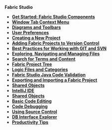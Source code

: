 <strong>Fabric Studio<strong>
<ul>

<li><a href="/articles/04_fabric_studio/01_UI_components_and_menus.md">Get Started: Fabric Studio Components</a></li>
<li><a href="/articles/04_fabric_studio/02_window_tab_context_menu.md">Window Tab Context Menu</a></li>
<studio><li><a href="/articles/04_fabric_studio/03_diagram_and_toolbars.md">Diagrams and Toolbars</a></li></studio>
<studio><li><a href="/articles/04_fabric_studio/04_user_preferences.md">User Preferences</a></li></studio>
<studio><li><a href="/articles/04_fabric_studio/05_creating_a_new_project.md">Creating a New Project</a></li></studio>
<studio><li><a href="/articles/04_fabric_studio/06_adding_fabric_projects_to_version_control.md">Adding Fabric Projects to Version Control</a></li></studio>
<studio><li><a href="/articles/04_fabric_studio/07_best_practices_for_working_with_GIT_and_SVN.md">Best Practices for Working with GIT and SVN</a></li></studio>
<web><li><a href="/articles/04_fabric_studio/21_web_file_explorer_and_navigation.md">Exploring, Navigating and Managing Files</a></li></web>
<web><li><a href="/articles/04_fabric_studio/22_web_search.md">Search for Terms and Content</a></li></web>
<li><a href="/articles/04_fabric_studio/08_fabric_project_tree.md">Fabric Project Tree</a></li>
<li><a href="/articles/04_fabric_studio/09_logic_files_and_categories.md">Logic Files and Categories</a></li>
<studio><li><a href="/articles/04_fabric_studio/10_fabric_studio_validating_java_code_within_a_project.md">Fabric Studio Java Code Validation</a></li></studio>
<studio><li><a href="/articles/04_fabric_studio/11_fabric_studio_exporting_and_importing%20a_fabric_project.md">Exporting and Importing a Fabric Project</a></li></studio>
<li><a href="/articles/04_fabric_studio/12_shared_objects.md">Shared Objects</a></li>
<studio><li><a href="/articles/04_fabric_studio/04a_IntelliJ/01_intelliJ_overview.md">IntelliJ IDE</a></li></studio>
<web><li><a href="/articles/04_fabric_studio/12_shared_objects.md">Shared Objects</a></li></web>
<web><li><a href="/articles/04_fabric_studio/26_web_basic_editing.md">Basic Code Editing</a></li></web>
<web><li><a href="/articles//04_fabric_studio/24_web_debug.md">Code Debugging</a></li></web>
<web><li><a href="/articles/04_fabric_studio/23_web_versioncontrol.md">Using Source Control</a></li></web>
<web><li><a href="/articles//04_fabric_studio/25_web_data_explorer.md">DB Interface Explorer</a></li></web>
<web><li><a href="/articles//04_fabric_studio/27_web_productivity_tips.md">Productivity Tips</a></li></web>

</ul>

